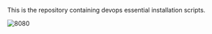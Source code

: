 This is the repository containing devops essential installation scripts.

![8080](https://github.com/Abhinavcode13/Installation-Scripts-DevOps/assets/126642111/fc452d35-7be8-470d-bd7c-c83d66064620)
